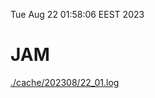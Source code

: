 Tue Aug 22 01:58:06 EEST 2023
# JAM
<a href='./cache/202308/22_01.log'>./cache/202308/22_01.log</a>
